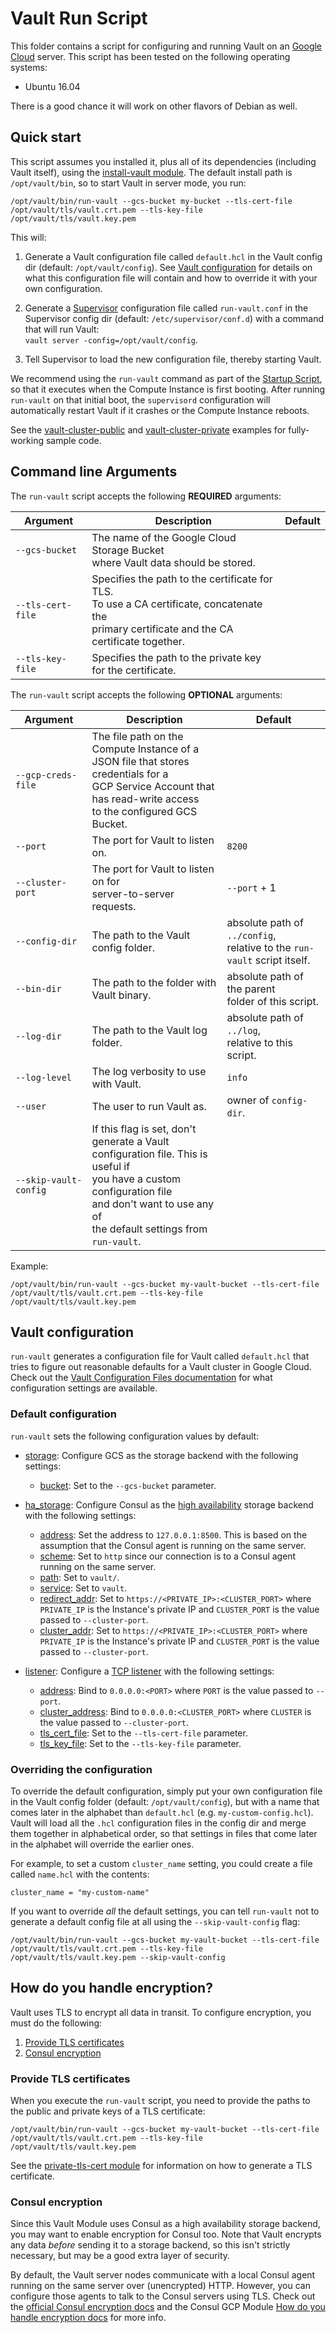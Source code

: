 # Vault Run Script

This folder contains a script for configuring and running Vault on an [Google Cloud](https://cloud.google.com) server. This 
script has been tested on the following operating systems:

* Ubuntu 16.04

There is a good chance it will work on other flavors of Debian as well.




## Quick start

This script assumes you installed it, plus all of its dependencies (including Vault itself), using the [install-vault 
module](/modules/install-vault). The default install path is `/opt/vault/bin`, so to start Vault in server mode, you 
run:

```
/opt/vault/bin/run-vault --gcs-bucket my-bucket --tls-cert-file /opt/vault/tls/vault.crt.pem --tls-key-file /opt/vault/tls/vault.key.pem
```

This will:

1. Generate a Vault configuration file called `default.hcl` in the Vault config dir (default: `/opt/vault/config`).
   See [Vault configuration](#vault-configuration) for details on what this configuration file will contain and how
   to override it with your own configuration.
   
1. Generate a [Supervisor](http://supervisord.org/) configuration file called `run-vault.conf` in the Supervisor
   config dir (default: `/etc/supervisor/conf.d`) with a command that will run Vault:  
   `vault server -config=/opt/vault/config`.

1. Tell Supervisor to load the new configuration file, thereby starting Vault.

We recommend using the `run-vault` command as part of the [Startup Script](https://cloud.google.com/compute/docs/startupscript),
so that it executes when the Compute Instance is first booting. After running `run-vault` on that initial boot, the 
`supervisord` configuration will automatically restart Vault if it crashes or the Compute Instance reboots.

See the [vault-cluster-public](/examples/vault-cluster-public) and 
[vault-cluster-private](/examples/vault-cluster-private) examples for fully-working sample code.




## Command line Arguments

The `run-vault` script accepts the following **REQUIRED** arguments:

| Argument | Description | Default | 
| ---------| ----------- | ------- |
| `--gcs-bucket` | The name of the Google Cloud Storage Bucket<br>where Vault data should be stored. || 
| `--tls-cert-file` | Specifies the path to the certificate for TLS.<br>To use a CA certificate, concatenate the<br>primary certificate and the CA certificate together. || 
| `--tls-key-file` | Specifies the path to the private key for the certificate. || 

The `run-vault` script accepts the following **OPTIONAL** arguments:

| Argument | Description | Default | 
| ---------| ----------- | ------- |
| `--gcp-creds-file` | The file path on the Compute Instance of a<br>JSON file that stores credentials for a<br>GCP Service Account that has read-write access<br>to the configured GCS Bucket. ||
| `--port` | The port for Vault to listen on. | `8200` |
| `--cluster-port` | The port for Vault to listen on for<br>server-to-server requests. | `--port` + 1 |
| `--config-dir` | The path to the Vault config folder. | absolute path of `../config`,<br>relative to the `run-vault` script itself. |
| `--bin-dir` | The path to the folder with Vault binary. | absolute path of the parent<br>folder of this script. |
| `--log-dir` | The path to the Vault log folder. | absolute path of `../log`,<br>relative to this script. |
| `--log-level` | The log verbosity to use with Vault. | `info` |   
| `--user` | The user to run Vault as. | owner of `config-dir`. |
| `--skip-vault-config` | If this flag is set, don't generate a Vault<br>configuration file. This is useful if<br>you have a custom configuration file<br>and don't want to use any of<br>the default settings from `run-vault`. || 

Example:

```
/opt/vault/bin/run-vault --gcs-bucket my-vault-bucket --tls-cert-file /opt/vault/tls/vault.crt.pem --tls-key-file /opt/vault/tls/vault.key.pem
```




## Vault configuration

`run-vault` generates a configuration file for Vault called `default.hcl` that tries to figure out reasonable 
defaults for a Vault cluster in Google Cloud. Check out the [Vault Configuration Files 
documentation](https://www.vaultproject.io/docs/configuration/index.html) for what configuration settings are
available.
  
  
### Default configuration

`run-vault` sets the following configuration values by default:

* [storage](https://www.vaultproject.io/docs/configuration/index.html#storage): Configure GCS as the storage backend
  with the following settings:
 
     * [bucket](https://www.vaultproject.io/docs/configuration/storage/google-cloud.html#bucket): Set to the `--gcs-bucket`
       parameter.
 
* [ha_storage](https://www.vaultproject.io/docs/configuration/index.html#ha_storage): Configure Consul as the [high 
  availability](https://www.vaultproject.io/docs/concepts/ha.html) storage backend with the following settings:

    * [address](https://www.vaultproject.io/docs/configuration/storage/consul.html#address): Set the address to 
      `127.0.0.1:8500`. This is based on the assumption that the Consul agent is running on the same server.
    * [scheme](https://www.vaultproject.io/docs/configuration/storage/consul.html#scheme): Set to `http` since our
      connection is to a Consul agent running on the same server.
    * [path](https://www.vaultproject.io/docs/configuration/storage/consul.html#path): Set to `vault/`.
    * [service](https://www.vaultproject.io/docs/configuration/storage/consul.html#service): Set to `vault`.  
    * [redirect_addr](https://www.vaultproject.io/docs/configuration/storage/consul.html#redirect_addr): 
      Set to `https://<PRIVATE_IP>:<CLUSTER_PORT>` where `PRIVATE_IP` is the Instance's private IP and `CLUSTER_PORT` is
      the value passed to `--cluster-port`.  
    * [cluster_addr](https://www.vaultproject.io/docs/configuration/storage/consul.html#cluster_addr): 
      Set to `https://<PRIVATE_IP>:<CLUSTER_PORT>` where `PRIVATE_IP` is the Instance's private IP and `CLUSTER_PORT` is
      the value passed to `--cluster-port`.
      
* [listener](https://www.vaultproject.io/docs/configuration/index.html#listener): Configure a [TCP 
  listener](https://www.vaultproject.io/docs/configuration/listener/tcp.html) with the following settings:

    * [address](https://www.vaultproject.io/docs/configuration/listener/tcp.html#address): Bind to `0.0.0.0:<PORT>` 
      where `PORT` is the value passed to `--port`.
    * [cluster_address](https://www.vaultproject.io/docs/configuration/listener/tcp.html#cluster_address): Bind to 
      `0.0.0.0:<CLUSTER_PORT>` where `CLUSTER` is the value passed to `--cluster-port`.
    * [tls_cert_file](https://www.vaultproject.io/docs/configuration/listener/tcp.html#tls_cert_file): Set to the 
      `--tls-cert-file` parameter.
    * [tls_key_file](https://www.vaultproject.io/docs/configuration/listener/tcp.html#tls_key_file): Set to the 
      `--tls-key-file` parameter.


### Overriding the configuration

To override the default configuration, simply put your own configuration file in the Vault config folder (default: 
`/opt/vault/config`), but with a name that comes later in the alphabet than `default.hcl` (e.g. 
`my-custom-config.hcl`). Vault will load all the `.hcl` configuration files in the config dir and merge them together 
in alphabetical order, so that settings in files that come later in the alphabet will override the earlier ones. 

For example, to set a custom `cluster_name` setting, you could create a file called `name.hcl` with the
contents:

```hcl
cluster_name = "my-custom-name"
```

If you want to override *all* the default settings, you can tell `run-vault` not to generate a default config file
at all using the `--skip-vault-config` flag:

```
/opt/vault/bin/run-vault --gcs-bucket my-vault-bucket --tls-cert-file /opt/vault/tls/vault.crt.pem --tls-key-file /opt/vault/tls/vault.key.pem --skip-vault-config
```




## How do you handle encryption?

Vault uses TLS to encrypt all data in transit. To configure encryption, you must do the following:

1. [Provide TLS certificates](#provide-tls-certificates)
1. [Consul encryption](#consul-encryption)


### Provide TLS certificates

When you execute the `run-vault` script, you need to provide the paths to the public and private keys of a TLS 
certificate:

```
/opt/vault/bin/run-vault --gcs-bucket my-vault-bucket --tls-cert-file /opt/vault/tls/vault.crt.pem --tls-key-file /opt/vault/tls/vault.key.pem
```

See the [private-tls-cert module](/modules/private-tls-cert) for information on how to generate a TLS certificate.


### Consul encryption

Since this Vault Module uses Consul as a high availability storage backend, you may want to enable encryption for 
Consul too. Note that Vault encrypts any data *before* sending it to a storage backend, so this isn't strictly 
necessary, but may be a good extra layer of security.

By default, the Vault server nodes communicate with a local Consul agent running on the same server over (unencrypted) 
HTTP. However, you can configure those agents to talk to the Consul servers using TLS. Check out the [official Consul 
encryption docs](https://www.consul.io/docs/agent/encryption.html) and the Consul GCP Module [How do you handle 
encryption docs](https://github.com/gruntwork-io/terraform-google-consul/tree/master/modules/run-consul#how-do-you-handle-encryption)
for more info.


 

